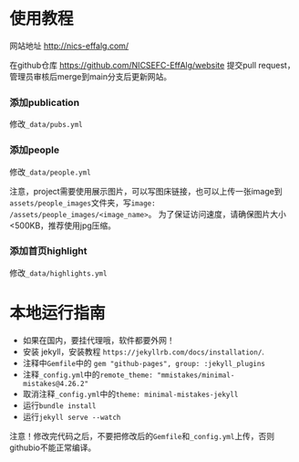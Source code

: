 # 使用教程

网站地址 http://nics-effalg.com/

在github仓库 https://github.com/NICSEFC-EffAlg/website 提交pull request，管理员审核后merge到main分支后更新网站。

### 添加publication

修改`_data/pubs.yml`

### 添加people

修改`_data/people.yml`

注意，project需要使用展示图片，可以写图床链接，也可以上传一张image到`assets/people_images`文件夹，写`image: /assets/people_images/<image_name>`。
为了保证访问速度，请确保图片大小<500KB，推荐使用jpg压缩。

### 添加首页highlight

修改`_data/highlights.yml`

# 本地运行指南

- 如果在国内，要挂代理哦，软件都要外网！
- 安装 jekyll，安装教程 `https://jekyllrb.com/docs/installation/`.
- 注释中`Gemfile`中的 `gem "github-pages", group: :jekyll_plugins`
- 注释`_config.yml`中的`remote_theme: "mmistakes/minimal-mistakes@4.26.2"`
- 取消注释`_config.yml`中的`theme: minimal-mistakes-jekyll`
- 运行`bundle install`
- 运行`jekyll serve --watch`

注意！修改完代码之后，不要把修改后的`Gemfile`和`_config.yml`上传，否则githubio不能正常编译。